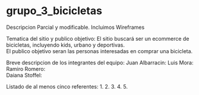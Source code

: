 # grupo_3_bicicletas
Descripcion Parcial y modificable. Incluimos Wireframes

Tematica del sitio y publico objetivo: El sitio buscará ser un ecommerce de bicicletas, incluyendo kids, urbano y deportivas.  
El publico objetivo seran las personas interesadas en comprar una bicicleta.  


Breve descripcion de los integrantes del equipo:
Juan Albarracin: 
Luis Mora:  
Ramiro Romero:  
Daiana Stoffel:  


Listado de al menos cinco referentes: 
1.
2.
3.
4. 
5.
